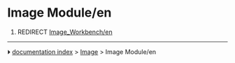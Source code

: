 # Image Module/en
1.  REDIRECT [Image_Workbench/en](Image_Workbench/en.md)



---
⏵ [documentation index](../README.md) > [Image](Image_Workbench.md) > Image Module/en
